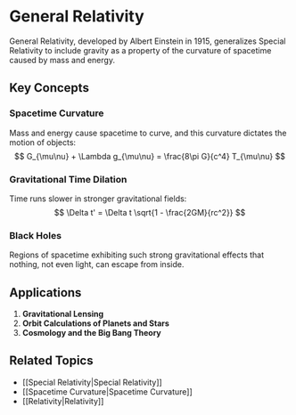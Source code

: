 # General Relativity

General Relativity, developed by Albert Einstein in 1915, generalizes Special Relativity to include gravity as a property of the curvature of spacetime caused by mass and energy.

## Key Concepts

### Spacetime Curvature
Mass and energy cause spacetime to curve, and this curvature dictates the motion of objects:
$$ G_{\mu\nu} + \Lambda g_{\mu\nu} = \frac{8\pi G}{c^4} T_{\mu\nu} $$

### Gravitational Time Dilation
Time runs slower in stronger gravitational fields:
$$ \Delta t' = \Delta t \sqrt{1 - \frac{2GM}{rc^2}} $$

### Black Holes
Regions of spacetime exhibiting such strong gravitational effects that nothing, not even light, can escape from inside.

## Applications

1. **Gravitational Lensing**
2. **Orbit Calculations of Planets and Stars**
3. **Cosmology and the Big Bang Theory**

## Related Topics

- [[Special Relativity|Special Relativity]]
- [[Spacetime Curvature|Spacetime Curvature]]
- [[Relativity|Relativity]]
